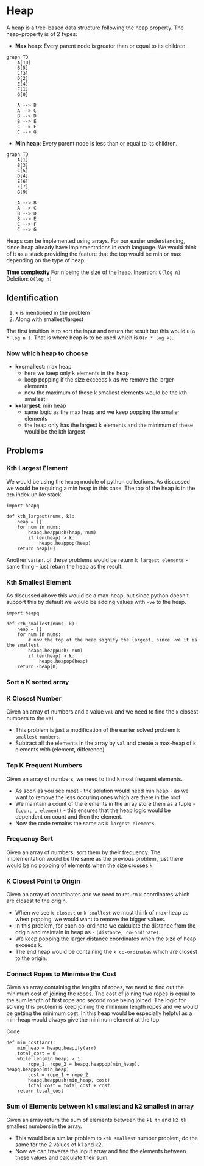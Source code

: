 # Heap
A heap is a tree-based data structure following the heap property.
The heap-property is of 2 types:
- **Max heap**: Every parent node is greater than or equal to its children.
```mermaid
graph TD  
    A[10]  
    B[5]  
    C[3]  
    D[2]  
    E[4]  
    F[1]  
    G[0]  
  
    A --> B  
    A --> C  
    B --> D  
    B --> E  
    C --> F  
    C --> G
```

- **Min heap**: Every parent node is less than or equal to its children.
```mermaid
graph TD  
    A[1]  
    B[3]  
    C[5]  
    D[4]  
    E[6]  
    F[7]  
    G[9]  
  
    A --> B  
    A --> C  
    B --> D  
    B --> E  
    C --> F  
    C --> G
```

Heaps can be implemented using arrays. For our easier understanding, since heap already have implementations in each language. We would think of it as a stack providing the feature that the top would be min or max depending on the type of heap.

**Time complexity**
For n being the size of the heap.
Insertion: `O(log n)`
Deletion: `O(log n)`

## Identification
1) k is mentioned in the problem
2) Along with smallest/largest

The first intuition is to sort the input and return the result but this would `O(n * log n )`.
That is where heap is to be used which is `O(n * log k)`.

### Now which heap to choose
- **k+smallest**: max heap
  - here we keep only k elements in the heap
  - keep popping if the size exceeds k as we remove the larger elements
  - now the maximum of these k smallest elements would be the kth smallest 
- **k+largest**: min heap
  -  same logic as the max heap and we keep popping the smaller elements
  -  the heap only has the largest k elements and the minimum of these would be the kth largest

## Problems
### Kth Largest Element
We would be using the `heapq` module of python collections. As discussed we would be requiring a min heap in this case.
The top of the heap is in the `0th` index unlike stack.
```
import heapq

def kth_largest(nums, k):  
    heap = []  
    for num in nums:  
        heapq.heappush(heap, num)  
        if len(heap) > k:  
            heapq.heappop(heap)
    return heap[0]
```
Another variant of these problems would be return `k largest elements` - same thing - just return the heap as the result.

### Kth Smallest Element
As discussed above this would be a max-heap, but since python doesn't support this by default we would be adding values with `-ve` to the heap.
```
import heapq

def kth_smallest(nums, k):
    heap = []
    for num in nums:
        # now the top of the heap signify the largest, since -ve it is the smallest
        heapq.heappush(-num)
        if len(heap) > k:
            heapq.heapop(heap)
    return -heap[0]
```

### Sort a K sorted array

### K Closest Number
Given an array of numbers and a value `val` and we need to find the `k` closest numbers to the `val`.
- This problem is just a modification of the earlier solved problem `k smallest numbers`.
- Subtract all the elements in the array by `val` and create a max-heap of `k` elements with (element, difference).  

### Top K Frequent Numbers
Given an array of numbers, we need to find k most frequent elements.
- As soon as you see most - the solution would need min heap - as we want to remove the less occuring ones which are there in the root.
- We maintain a count of the elements in the array store them as a tuple - `(count , element)` - this ensures that the heap logic would be dependent on count and then the element.
- Now the code remains the same as `k largest elements`.

### Frequency Sort
Given an array of numbers, sort them by their frequency.
The implementation would be the same as the previous problem, just there would be no popping of elements when the size crosses `k`.

### K Closest Point to Origin
Given an array of coordinates and we need to return `k` coordinates which are closest to the origin.
- When we see `k closest` or `k smallest` we must think of max-heap as when popping, we would want to remove the bigger values.
- In this problem, for each co-ordinate we calculate the distance from the origin and maintain in heap as - `(distance, co-ordinate)`. 
- We keep popping the larger distance coordinates when the size of heap exceeds `k`.
- The end heap would be containing the `k co-ordinates` which are closest to the origin.

### Connect Ropes to Minimise the Cost
Given an array containing the lengths of ropes, we need to find out the minimum cost of joining the ropes. The cost of joining two ropes is equal to the sum length of first rope and second rope being joined.
The logic for solving this problem is keep joining the minimum length ropes and we would be getting the minimum cost.
In this heap would be especially helpful as a min-heap would always give the minimum element at the top.

Code
```
def min_cost(arr):
    min_heap = heapq.heapify(arr)
    total_cost = 0
    while len(min_heap) > 1:
        rope_1, rope_2 = heapq.heappop(min_heap), heapq.heappop(min_heap)
        cost = rope_1 + rope_2
        heapq.heappush(min_heap, cost)
        total_cost = total_cost + cost
    return total_cost
```

### Sum of Elements between k1 smallest and k2 smallest in array
Given an array return the sum of elements between the `k1 th` and `k2 th` smallest numbers in the array.
- This would be a similar problem to `kth smallest` number problem, do the same for the 2 values of k1 and k2.
- Now we can traverse the input array and find the elements between these values and calculate their sum.
